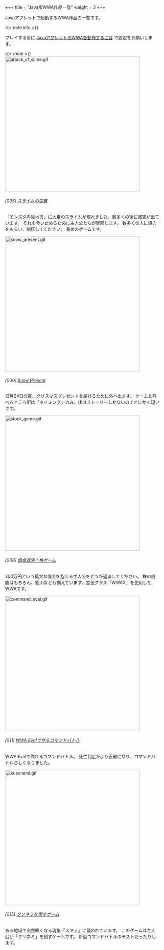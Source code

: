 +++
title = "Java版WWA作品一覧"
weight = 3
+++

Javaアプレットで起動するWWA作品の一覧です。

{{< note info >}}
  <p>プレイする前に <a href="java_setting.html">JavaアプレットのWWAを動作するには</a> で設定をお願いします。</p>
{{< /note >}}

<div class="intro is-wide">
  <img src="img/attack_of_slime.gif" alt="attack_of_slime.gif" class="intro-icon" width="440" height="440">
  <section class="intro-description">
    <h6 class="intro-items-title">[005] <a href="attack_of_slime/">スライムの逆襲</a></h6>
    <p>「エンズタ内陸地方」に大量のスライムが現れました。数多くの街に被害が出ています。 それを食い止めるために主人公たちが冒険します。 数多くの人に協力をもらい、制圧してください。 長めのゲームです。</p>
  </section>
</div>
<div class="intro is-wide">
  <img src="img/snow_present.gif" alt="snow_present.gif" class="intro-icon" width="440" height="440">
  <section class="intro-description">
    <h6 class="intro-items-title">[006] <a href="snow_present.html">Snow Present</a></h6>
    <p>12月24日の夜。クリスマスプレゼントを届けるために外へ出ます。 ゲームと呼べるところ所は「タイミング」のみ。後はストーリーしかないのでとにかく短いです。</p>
  </section>
</div>
<div class="intro is-wide">
  <img src="img/stock_game.gif" alt="stock_game.gif" class="intro-icon" width="440" height="440">
  <section class="intro-description">
    <h6 class="intro-items-title">[008] <a href="wwax/stock_game.html">借金返済！株ゲーム</a></h6>
    <p>300万円という莫大な借金を抱える主人公をどうか返済してください。 株の機能はもちろん、鉱山なども揃えています。拡張クラス「WWAX」を使用したWWAです。</p>
  </section>
</div>
<div class="intro is-wide">
  <img src="img/command_eval.gif" alt="command_eval.gif" class="intro-icon" width="440" height="440">
  <section class="intro-description">
    <h6 class="intro-items-title">[011] <a href="command_eval.html">WWA Evalで作るコマンドバトル</a></h6>
    <p>WWA Evalで作れるコマンドバトル。 死亡判定がより正確になり、コマンドバトルらしくなりました。</p>
  </section>
</div>
<div class="intro is-wide">
  <img src="img/kusonemi.gif" alt="kusonemi.gif" class="intro-icon" width="440" height="440">
  <section class="intro-description">
    <h6 class="intro-items-title">[015] <a href="kusonemi.html">クソネミを倒すゲーム</a></h6>
    <p>ある地域で突然眠くなる現象「スヤァ」に襲われています。 このゲームは主人公が「クソネミ」を倒すゲームです。 新型コマンドバトルのテストだったりします。</p>
  </section>
</div>